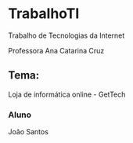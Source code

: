 # TrabalhoTI
Trabalho de Tecnologias da Internet 

Professora Ana Catarina Cruz

## Tema: 
Loja de informática online - GetTech

### Aluno
João Santos 

